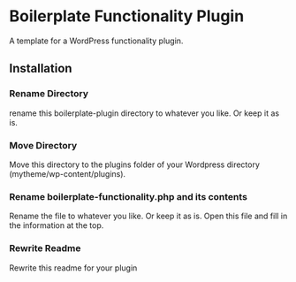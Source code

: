 # Boilerplate Functionality Plugin

A template for a WordPress functionality plugin.


## Installation

### Rename Directory

rename this boilerplate-plugin directory to whatever you like. Or keep it as is.

### Move Directory

Move this directory to the plugins folder of your Wordpress directory (mytheme/wp-content/plugins).

### Rename boilerplate-functionality.php and its contents

Rename the file to whatever you like. Or keep it as is.
Open this file and fill in the information at the top.

### Rewrite Readme

Rewrite this readme for your plugin